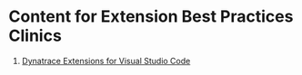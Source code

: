 # Content for Extension Best Practices Clinics

1. [Dynatrace Extensions for Visual Studio Code](./01_vscode_extension/)